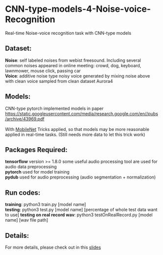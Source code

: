 # CNN-type-models-4-Noise-voice-Recognition
Real-time Noise-voice recognition task with CNN-type models

## Dataset:
**Noise**: self labeled noises from webist freesound. Including several common noises appeared in online meeting: crowd, dog, keyboard, lawnmower, mouse click, passing car</br>
**Voice**: additive noise type noisy voice generated by mixing noise above with clean voice sampled from clean dataset Aurora4

## Models:
CNN-type pytorch implemented models in paper https://static.googleusercontent.com/media/research.google.com/en//pubs/archive/43969.pdf</br>
</br>
With [MobileNet](https://arxiv.org/pdf/1704.04861.pdf) Tricks applied, so that models may be more reasonable applied in real-time tasks. (Still needs more data to let this trick work)

## Packages Required:
**tensorflow** version >= 1.8.0 some useful audio processing tool are used for audio data preprocessing</br>
**pytorch** used for model training</br>
**pydub** used for audio preprocessing (audio segmentation + normalization) 

## Run codes:
**training**: python3 train.py [model name] </br>
**testing**: python3 test.py [model name] [percentage of whole test data want to use]
**testing on real record wav**: python3 testOnRealRecord.py [model name] [wav file path]

## Details:
For more details, please check out in this [slides](https://www.sharelatex.com/read/zfyyzsjgykcr)
